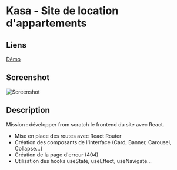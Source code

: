 # Kasa - Site de location d'appartements

## Liens

[Démo](https://clementbartholome.github.io/P6-OpenClassrooms/)

## Screenshot 

![Screenshot](https://storage.googleapis.com/images_portfolio_steam/project_kasa.webp)

## Description

Mission : développer from scratch le frontend du site avec React.

- Mise en place des routes avec React Router
- Création des composants de l'interface (Card, Banner, Carousel, Collapse...)
- Création de la page d'erreur (404)
- Utilisation des hooks useState, useEffect, useNavigate...


